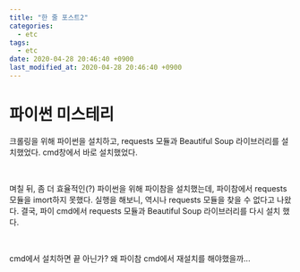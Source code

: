 ```yaml
---
title: "한 줄 포스트2"
categories:
  - etc
tags:
  - etc
date: 2020-04-28 20:46:40 +0900
last_modified_at: 2020-04-28 20:46:40 +0900
---
```


# 파이썬 미스테리

크롤링을 위해 파이썬을 설치하고, requests 모듈과 Beautiful Soup 라이브러리를 설치했었다. cmd창에서 바로 설치했었다.

<br>

며칠 뒤, 좀 더 효율적인(?) 파이썬을 위해 파이참을 설치했는데, 파이참에서 requests 모듈을 imort하지 못했다. 실행을 해보니, 역시나 requests 모듈을 찾을 수 없다고 나왔다. 결국, 파이 cmd에서 requests 모듈과 Beautiful Soup 라이브러리를 다시 설치 했다.

<br>

cmd에서 설치하면 끝 아닌가? 왜 파이참 cmd에서 재설치를 해야했을까...
